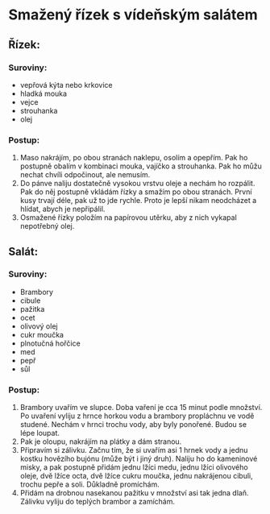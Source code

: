 # Smažený řízek s vídeňským salátem

## Řízek:

### Suroviny:
- vepřová kýta nebo krkovice
- hladká mouka
- vejce
- strouhanka
- olej

### Postup:
1. Maso nakrájím, po obou stranách naklepu, osolím a opepřím. Pak ho postupně obalím v kombinaci mouka, vajíčko a strouhanka. Pak ho můžu nechat chvíli odpočinout, ale nemusím.
2. Do pánve naliju dostatečně vysokou vrstvu oleje a nechám ho rozpálit. Pak do něj postupně vkládám řízky a smažím po obou stranách. První kusy trvají déle, pak už to jde rychle. Proto je lepší nikam neodcházet a hlídat, abych je nepřipálil.
3. Osmažené řízky položím na papírovou utěrku, aby z nich vykapal nepotřebný olej.

## Salát:

### Suroviny:
- Brambory
- cibule
- pažitka
- ocet
- olivový olej
- cukr moučka
- plnotučná hořčice
- med
- pepř
- sůl

### Postup:
1. Brambory uvařím ve slupce. Doba vaření je cca 15 minut podle množství. Po uvaření vyliju z hrnce horkou vodu a brambory propláchnu ve vodě studené. Nechám v hrnci trochu vody, aby byly ponořené. Budou se lépe loupat.
2. Pak je oloupu, nakrájím na plátky a dám stranou.
3. Připravím si zálivku. Začnu tím, že si uvařím asi 1 hrnek vody a jednu kostku hovězího bujónu (může být i jiný druh). Naliju ho do kameninové misky, a pak postupně přidám jednu lžíci medu, jednu lžíci olivového oleje, dvě lžíce octa, dvě lžíce cukru moučka, jednu nakrájenou cibuli, trochu pepře a soli. Důkladně promíchám.
4. Přidám na drobnou nasekanou pažitku v množství asi tak jedna dlaň. Zálivku vyliju do teplých brambor a zamíchám.
